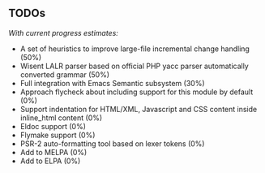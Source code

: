 ## TODOs

*With current progress estimates:*

* A set of heuristics to improve large-file incremental change handling (50%)
* Wisent LALR parser based on official PHP yacc parser automatically converted grammar (50%)
* Full integration with Emacs Semantic subsystem (30%)
* Approach flycheck about including support for this module by default (0%)
* Support indentation for HTML/XML, Javascript and CSS content inside inline_html content (0%)
* Eldoc support (0%)
* Flymake support (0%)
* PSR-2 auto-formatting tool based on lexer tokens (0%)
* Add to MELPA (0%)
* Add to ELPA (0%)
